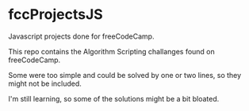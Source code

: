 # fccProjectsJS
Javascript projects done for freeCodeCamp.

This repo contains the Algorithm Scripting challanges found on freeCodeCamp.

Some were too simple and could be solved by one or two lines, so they might not be included.

I'm still learning, so some of the solutions might be a bit bloated.
